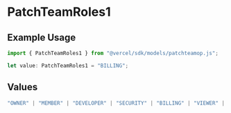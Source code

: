 # PatchTeamRoles1

## Example Usage

```typescript
import { PatchTeamRoles1 } from "@vercel/sdk/models/patchteamop.js";

let value: PatchTeamRoles1 = "BILLING";
```

## Values

```typescript
"OWNER" | "MEMBER" | "DEVELOPER" | "SECURITY" | "BILLING" | "VIEWER" | "CONTRIBUTOR"
```